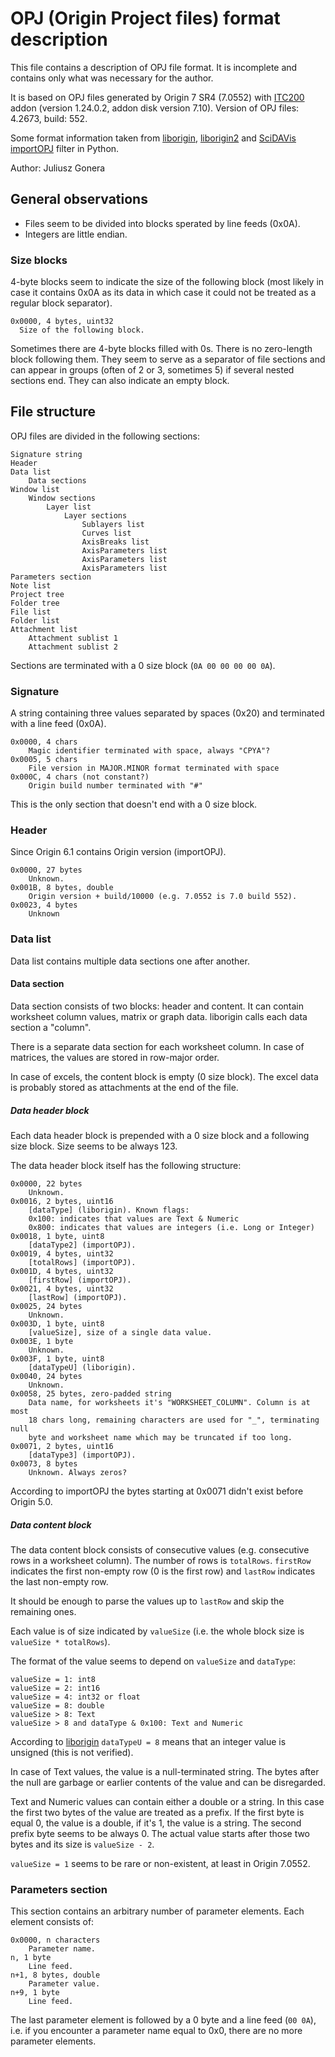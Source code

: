 OPJ (Origin Project files) format description
=============================================

This file contains a description of OPJ file format. It is incomplete
and contains only what was necessary for the author.

It is based on OPJ files generated by Origin 7 SR4 (7.0552) with [ITC200][]
addon (version 1.24.0.2, addon disk version 7.10).
Version of OPJ files: 4.2673, build: 552.

Some format information taken from [liborigin][], [liborigin2][]
and [SciDAVis][] [importOPJ][] filter in Python.

Author: Juliusz Gonera

[ITC200]: http://www.microcal.com/products/itc/itc200.asp
[liborigin]: http://sourceforge.net/projects/liborigin/
[liborigin2]: http://soft.proindependent.com/liborigin2/
[SciDAVis]: http://scidavis.sourceforge.net/
[importOPJ]: https://scidavis.svn.sourceforge.net/svnroot/scidavis/branches/origin_import/importOPJ


General observations
--------------------

* Files seem to be divided into blocks sperated by line feeds (0x0A).
* Integers are little endian.


### Size blocks

4-byte blocks seem to indicate the size of the following block (most likely
in case it contains 0x0A as its data in which case it could not be treated
as a regular block separator).

    0x0000, 4 bytes, uint32
      Size of the following block.

Sometimes there are 4-byte blocks filled with 0s. There is no zero-length
block following them. They seem to serve as a separator of file sections
and can appear in groups (often of 2 or 3, sometimes 5) if several nested
sections end. They can also indicate an empty block.


File structure
--------------

OPJ files are divided in the following sections:

    Signature string
    Header
    Data list
        Data sections
    Window list
        Window sections
            Layer list
                Layer sections
                    Sublayers list
                    Curves list
                    AxisBreaks list
                    AxisParameters list
                    AxisParameters list
                    AxisParameters list
    Parameters section
    Note list
    Project tree
    Folder tree
    File list
    Folder list
    Attachment list
        Attachment sublist 1
        Attachment sublist 2

Sections are terminated with a 0 size block (`0A 00 00 00 00 0A`).


### Signature

A string containing three values separated by spaces (0x20) and terminated
with a line feed (0x0A).

    0x0000, 4 chars
        Magic identifier terminated with space, always "CPYA"?
    0x0005, 5 chars
        File version in MAJOR.MINOR format terminated with space
    0x000C, 4 chars (not constant?)
        Origin build number terminated with "#"

This is the only section that doesn't end with a 0 size block.


### Header

Since Origin 6.1 contains Origin version (importOPJ).

    0x0000, 27 bytes
        Unknown.
    0x001B, 8 bytes, double
        Origin version + build/10000 (e.g. 7.0552 is 7.0 build 552).
    0x0023, 4 bytes
        Unknown


### Data list

Data list contains multiple data sections one after another.


#### Data section

Data section consists of two blocks: header and content. It can contain
worksheet column values, matrix or graph data. liborigin calls each data
section a "column".

There is a separate data section for each worksheet column. In case of
matrices, the values are stored in row-major order.

In case of excels, the content block is empty (0 size block). The excel data
is probably stored as attachments at the end of the file.


##### Data header block

Each data header block is prepended with a 0 size block and a following size
block. Size seems to be always 123.

The data header block itself has the following structure:

    0x0000, 22 bytes
        Unknown.
    0x0016, 2 bytes, uint16
        [dataType] (liborigin). Known flags:
        0x100: indicates that values are Text & Numeric
        0x800: indicates that values are integers (i.e. Long or Integer)
    0x0018, 1 byte, uint8
        [dataType2] (importOPJ).
    0x0019, 4 bytes, uint32
        [totalRows] (importOPJ).
    0x001D, 4 bytes, uint32
        [firstRow] (importOPJ).
    0x0021, 4 bytes, uint32
        [lastRow] (importOPJ).
    0x0025, 24 bytes
        Unknown.
    0x003D, 1 byte, uint8
        [valueSize], size of a single data value.
    0x003E, 1 byte
        Unknown.
    0x003F, 1 byte, uint8
        [dataTypeU] (liborigin).
    0x0040, 24 bytes
        Unknown.
    0x0058, 25 bytes, zero-padded string
        Data name, for worksheets it's "WORKSHEET_COLUMN". Column is at most
        18 chars long, remaining characters are used for "_", terminating null
        byte and worksheet name which may be truncated if too long.
    0x0071, 2 bytes, uint16
        [dataType3] (importOPJ).
    0x0073, 8 bytes
        Unknown. Always zeros?

According to importOPJ the bytes starting at 0x0071 didn't exist before
Origin 5.0.


##### Data content block

The data content block consists of consecutive values (e.g. consecutive rows in
a worksheet column). The number of rows is `totalRows`. `firstRow` indicates
the first non-empty row (0 is the first row) and `lastRow` indicates the last
non-empty row.

It should be enough to parse the values up to `lastRow` and skip the remaining
ones.

Each value is of size indicated by `valueSize` (i.e. the whole block size is
`valueSize * totalRows`).

The format of the value seems to depend on `valueSize` and `dataType`:

    valueSize = 1: int8
    valueSize = 2: int16
    valueSize = 4: int32 or float
    valueSize = 8: double
    valueSize > 8: Text
    valueSize > 8 and dataType & 0x100: Text and Numeric

According to [liborigin][] `dataTypeU = 8` means that an integer value is
unsigned (this is not verified).

In case of Text values, the value is a null-terminated string. The bytes after
the null are garbage or earlier contents of the value and can be disregarded.

Text and Numeric values can contain either a double or a string. In this case
the first two bytes of the value are treated as a prefix. If the first byte is
equal 0, the value is a double, if it's 1, the value is a string. The second
prefix byte seems to be always 0. The actual value starts after those two bytes
and its size is `valueSize - 2`.

`valueSize = 1` seems to be rare or non-existent, at least in Origin 7.0552.


### Parameters section

This section contains an arbitrary number of parameter elements. Each element
consists of:

    0x0000, n characters
        Parameter name.
    n, 1 byte
        Line feed.
    n+1, 8 bytes, double
        Parameter value.
    n+9, 1 byte
        Line feed.

The last parameter element is followed by a 0 byte and a line feed (`00 0A`),
i.e. if you encounter a parameter name equal to 0x0, there are no more
parameter elements.
